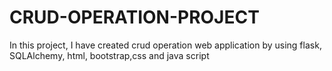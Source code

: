# CRUD-OPERATION-PROJECT
In this project, I have created crud operation web application by using flask, SQLAlchemy, html, bootstrap,css and java script 
